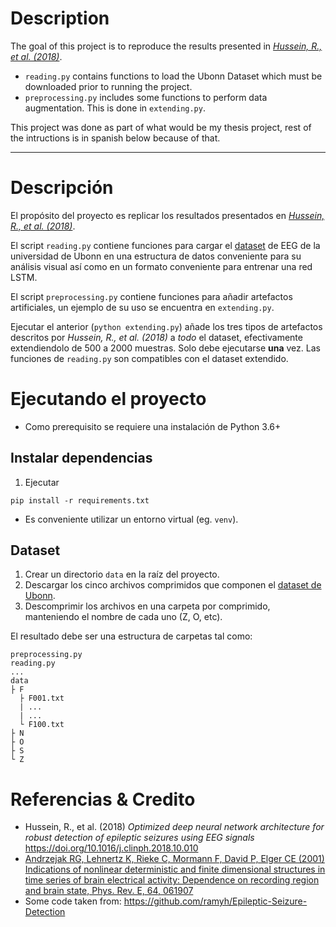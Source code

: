 
# Description
The goal of this project is to reproduce the results presented in _[Hussein, R., et al. (2018)](https://doi.org/10.1016/j.clinph.2018.10.010)_.
* `reading.py` contains functions to load the Ubonn Dataset which must be downloaded prior to running the project.
* `preprocessing.py` includes some functions to perform data augmentation. This is done in `extending.py`.


This project was done as part of what would be my thesis project, rest of the intructions is in spanish below because of that.

----

# Descripción
El propósito del proyecto es replicar los resultados presentados en _[Hussein, R., et al. (2018)](https://doi.org/10.1016/j.clinph.2018.10.010)_.

El script `reading.py` contiene funciones para cargar el [dataset](http://epileptologie-bonn.de/cms/front_content.php?idcat=193&lang=3) de EEG de la universidad de Ubonn en una estructura de datos conveniente para su análisis visual así como en un formato conveniente para entrenar una red LSTM.

El script `preprocessing.py` contiene funciones para añadir artefactos artificiales, un ejemplo de su uso se encuentra en `extending.py`. 

Ejecutar el anterior (`python extending.py`) añade los tres tipos de artefactos descritos por _Hussein, R., et al. (2018)_ a _todo_ el dataset, efectivamente extendiendolo de 500 a 2000 muestras. Solo debe ejecutarse **una** vez. Las funciones de `reading.py` son compatibles con el dataset extendido.

# Ejecutando el proyecto
- Como prerequisito se requiere una instalación de Python 3.6+

## Instalar dependencias
1. Ejecutar
```
pip install -r requirements.txt
```
- Es conveniente utilizar un entorno virtual (eg. `venv`).
## Dataset
1. Crear un directorio `data` en la raíz del proyecto. 
2. Descargar los cinco archivos comprimidos que componen el [dataset de Ubonn](http://epileptologie-bonn.de/cms/front_content.php?idcat=193&lang=3).
3. Descomprimir los archivos en una carpeta por comprimido, manteniendo el nombre de cada uno (Z, O, etc).

El resultado debe ser una estructura de carpetas tal como:
```
preprocessing.py
reading.py
...
data
├ F
  ├ F001.txt
  | ...
  | ...
  └ F100.txt
├ N
├ O
├ S
└ Z
```

# Referencias & Credito
- Hussein, R., et al. (2018) _Optimized deep neural network architecture for robust detection of epileptic seizures using EEG signals_  https://doi.org/10.1016/j.clinph.2018.10.010
- [Andrzejak RG, Lehnertz K, Rieke C, Mormann F, David P, Elger CE (2001) Indications of nonlinear deterministic and finite dimensional structures in time series of brain electrical activity: Dependence on recording region and brain state, Phys. Rev. E, 64, 061907](http://epileptologie-bonn.de/cms/front_content.php?idcat=193&lang=3)
- Some code taken from: https://github.com/ramyh/Epileptic-Seizure-Detection
